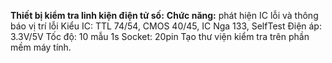 **Thiết bị kiểm tra linh kiện điện tử số:**
**Chức năng:** phát hiện IC lỗi và thông báo vị trí lỗi 
Kiểu IC: TTL 74/54, CMOS 40/45, IC Nga 133, SelfTest 
Điện áp: 3.3V/5V Tốc độ: 10 mẫu 1s 
Socket: 20pin 
Tạo thư viện kiểm tra trên phần mềm máy tính.
